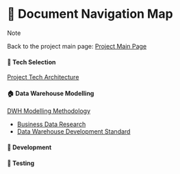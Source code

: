 # 📌 Document Navigation Map

> [!NOTE]
> Back to the project main page: [Project Main Page](../README.md)

#### 🚀 Tech Selection

[Project Tech Architecture](doc/tech-architecture.md)

#### 🏠 Data Warehouse Modelling

[DWH Modelling Methodology](doc/dwh-modelling-methodology.md)

- [Business Data Research](doc/business_data_research.md)
- [Data Warehouse Development Standard]()

#### 🔨 Development

#### 📏 Testing
